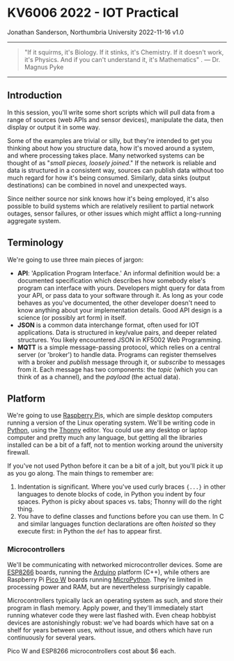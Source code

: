 # KV6006 2022 - IOT Practical

Jonathan Sanderson, Northumbria University
2022-11-16 v1.0

---

> "If it squirms, it's Biology.
> If it stinks, it's Chemistry.
> If it doesn't work, it's Physics.
> And if you can't understand it, it's Mathematics" .
> — Dr. Magnus Pyke

---

## Introduction

In this session, you'll write some short scripts which will pull data from a range of sources (web APIs and sensor devices), manipulate the data, then display or output it in some way.

Some of the examples are trivial or silly, but they're intended to get you thinking about how you structure data, how it's moved around a system, and where processing takes place. Many networked systems can be thought of as "*small pieces, loosely joined*." If the network is reliable and data is structured in a consistent way, sources can publish data without too much regard for how it's being consumed. Similarly, data sinks (output destinations) can be combined in novel and unexpected ways.

Since neither source nor sink knows how it's being employed, it's also possible to build systems which are relatively resilient to partial network outages, sensor failures, or other issues which might afflict a long-running aggregate system.

## Terminology

We're going to use three main pieces of jargon:

* **API**: 'Application Program Interface.' An informal definition would be: a documented specification which describes how somebody else's program can interface with yours. Developers might query for data from your API, or pass data to your software through it. As long as your code behaves as you've documented, the other developer doesn't need to know anything about your implementation details. Good API design is a science (or possibly art form) in itself.
* **JSON** is a common data interchange format, often used for IOT applications. Data is structured in key/value pairs, and deeper related structures. You likely encountered JSON in KF5002 Web Programming.
* **MQTT** is a simple message-passing protocol, which relies on a central server (or 'broker') to handle data. Programs can register themselves with a broker and *publish* message through it, or *subscribe* to messages from it. Each message has two components: the *topic* (which you can think of as a channel), and the *payload* (the actual data).

## Platform

We're going to use [Raspberry Pi](https://www.raspberrypi.com)s, which are simple desktop computers running a version of the Linux operating system. We'll be writing code in [Python](https://www.python.org), using the [Thonny](https://thonny.org) editor. You could use any desktop or laptop computer and pretty much any language, but getting all the libraries installed can be a bit of a faff, not to mention working around the university firewall.

If you've not used Python before it can be a bit of a jolt, but you'll pick it up as you go along. The main things to remember are:

1. Indentation is significant. Where you've used curly braces `{...}` in other languages to denote blocks of code, in Python you indent by four spaces. Python is picky about spaces vs. tabs; Thonny will do the right thing.
2. You have to define classes and functions before you can use them. In C and similar languages function declarations are often *hoisted* so they execute first: in Python the `def` has to appear first.

### Microcontrollers

We'll be communicating with networked microcontroller devices. Some are [ESP8266](https://www.espressif.com/en/products/socs/esp8266) boards, running the [Arduino](https://www.arduino.cc) platform (C++), while others are Raspberry Pi [Pico W](https://www.raspberrypi.com/products/raspberry-pi-pico/) boards running [MicroPython](https://micropython.org). They're limited in processing power and RAM, but are nevertheless surprisingly capable.

Microcontrollers typically lack an operating system as such, and store their program in flash memory. Apply power, and they'll immediately start running whatever code they were last flashed with. Even cheap hobbyist devices are astonishingly robust: we've had boards which have sat on a shelf for years between uses, without issue, and others which have run continuously for several years.

Pico W and ESP8266 microcontrollers cost about $6 each.
